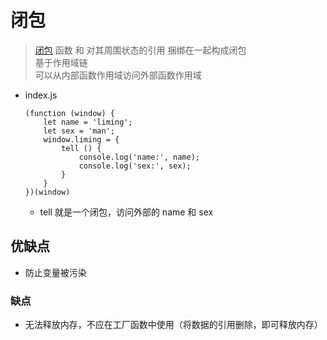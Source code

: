 # 闭包

> [闭包](https://developer.mozilla.org/zh-CN/docs/Web/JavaScript/Closures)
函数 和 对其周围状态的引用 捆绑在一起构成闭包  
基于作用域链  
可以从内部函数作用域访问外部函数作用域

* index.js
    ~~~
    (function (window) {
        let name = 'liming';
        let sex = 'man';
        window.liming = {
            tell () {
                console.log('name:', name);
                console.log('sex:', sex);
            }
        }
    })(window)
    ~~~
    * tell 就是一个闭包，访问外部的 name 和 sex

## 优缺点

* 防止变量被污染

### 缺点

* 无法释放内存，不应在工厂函数中使用（将数据的引用删除，即可释放内存）
